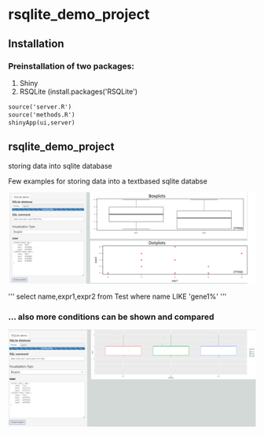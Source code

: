 # rsqlite_demo_project

## Installation

### Preinstallation of two packages:
1. Shiny
2. RSQLite (install.packages('RSQLite')

```source('ui.R')
source('server.R')
source('methods.R')
shinyApp(ui,server)
```

## rsqlite_demo_project
storing data into sqlite database

Few examples for storing data into a textbased sqlite databse

![alt text](https://github.com/nthomasCUBE/rsqlite_demo_project/blob/master/Figure1v5.png)

'''
select name,expr1,expr2 from Test where name LIKE 'gene1%'
'''

### ... also more conditions can be shown and compared
![alt text](https://github.com/nthomasCUBE/rsqlite_demo_project/blob/master/Figure1v5b.png)
